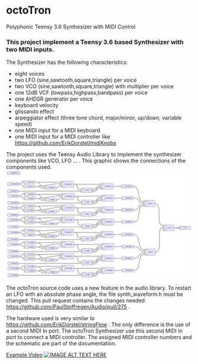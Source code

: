 # octoTron
Polyphonic Teensy 3.6 Synthesizer with MIDI Control
### This project implement a Teensy 3.6 based Synthesizer with two MIDI inputs.
The Synthesizer has the following characteristics:
* eight voices
* two LFO (sine,sawtooth,square,triangle) per voice
* two VCO (sine,sawtooth,square,triangle) with multiplier per voice
* one 12dB VCF (lowpass,highpass,bandpass) per voice
* one AHDSR generator per voice
* keyboard velocity
* glissando effect
* arpeggiator effect (three tone chord, major/minor, up/down, variable speed)
* one MIDI input for a MIDI keyboard
* one MIDI input for a MIDI controller like https://github.com/ErikDorstel/midiKnobs

The project uses the Teensy Audio Library to implement the synthesizer components like VCO, LFO ... . This graphic shows the connections of the components used.
![image note found](https://raw.githubusercontent.com/ErikDorstel/octoTron/master/documentation/ADT%20schematic.png)

The octoTron source code uses a new feature in the audio library. To restart an LFO with an absolute phase angle, the file synth_waveform.h must be changed. This pull request contains the changes needed https://github.com/PaulStoffregen/Audio/pull/275 .

The hardware used is very similar to https://github.com/ErikDorstel/stringFlow . The only difference is the use of a second MIDI In port. The octoTron Synthesizer use this second MIDI In port to connect a MIDI controller. The assigned MIDI controller numbers and the schematic are part of the documentation.

[Example Video](https://www.youtube.com/watch?v=crX1zdYAdEI)
[![IMAGE ALT TEXT HERE](http://www.dorstel.de/github/Teensy_3.6_Polyphonic_Synthesizer.png)](https://www.youtube.com/watch?v=crX1zdYAdEI)
